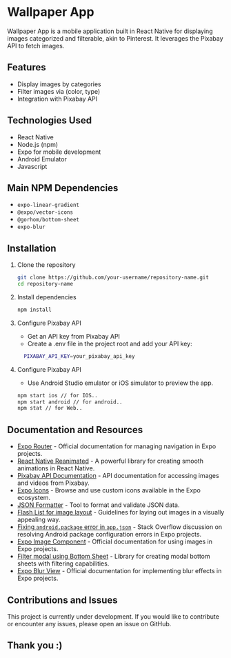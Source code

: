 # Wallpaper App

Wallpaper App is a mobile application built in React Native for displaying images categorized and filterable, akin to Pinterest. It leverages the Pixabay API to fetch images.

## Features

- Display images by categories
- Filter images via (color, type)
- Integration with Pixabay API

## Technologies Used

- React Native
- Node.js (npm)
- Expo for mobile development
- Android Emulator
- Javascript

## Main NPM Dependencies

- `expo-linear-gradient`
- `@expo/vector-icons`
- `@gorhom/bottom-sheet`
- `expo-blur`

## Installation

1. Clone the repository
   ```bash
   git clone https://github.com/your-username/repository-name.git
   cd repository-name
   
2. Install dependencies
    ```bash
    npm install

3. Configure Pixabay API
   - Get an API key from Pixabay API
   - Create a .env file in the project root and add your API key:

    ```bash
      PIXABAY_API_KEY=your_pixabay_api_key

4. Configure Pixabay API
   - Use Android Studio emulator or iOS simulator to preview the app.
   ```bash
   npm start ios // for IOS..
   npm start android // for android..
   npm stat // for Web..

## Documentation and Resources

- [Expo Router](https://docs.expo.dev/router/installation/) - Official documentation for managing navigation in Expo projects.
- [React Native Reanimated](https://docs.swmansion.com/react-native-reanimated/docs/fundamentals/getting-started/) - A powerful library for creating smooth animations in React Native.
- [Pixabay API Documentation](https://pixabay.com/api/docs/) - API documentation for accessing images and videos from Pixabay.
- [Expo Icons](https://icons.expo.fyi/Index) - Browse and use custom icons available in the Expo ecosystem.
- [JSON Formatter](https://jsonformatter.org/json-pretty-print) - Tool to format and validate JSON data.
- [Flash List for image layout](https://shopify.github.io/flash-list/docs/) - Guidelines for laying out images in a visually appealing way.
- [Fixing `android.package` error in `app.json`](https://stackoverflow.com/questions/58359479/getting-error-your-project-must-have-an-android-package-set-in-app-json-despit) - Stack Overflow discussion on resolving Android package configuration errors in Expo projects.
- [Expo Image Component](https://docs.expo.dev/versions/latest/sdk/image/) - Official documentation for using images in Expo projects.
- [Filter modal using Bottom Sheet](https://ui.gorhom.dev/components/bottom-sheet/) - Library for creating modal bottom sheets with filtering capabilities.
- [Expo Blur View](https://docs.expo.dev/versions/latest/sdk/blur-view/) - Official documentation for implementing blur effects in Expo projects.

## Contributions and Issues
This project is currently under development. If you would like to contribute or encounter any issues, please open an issue on GitHub.

## Thank you :) 
